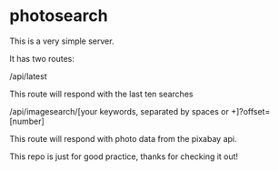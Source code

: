 # photosearch

This is a very simple server.

It has two routes:

/api/latest 

This route will respond with the last ten searches

/api/imagesearch/[your keywords, separated by spaces or +]?offset=[number]

This route will respond with photo data from the pixabay api.

This repo is just for good practice, thanks for checking it out!